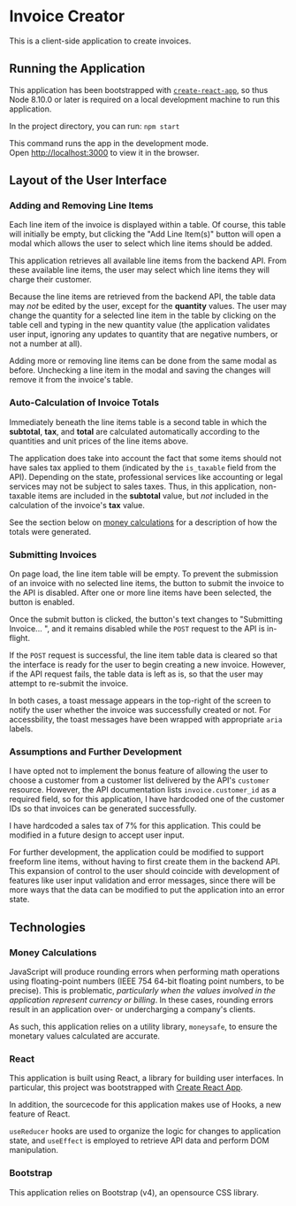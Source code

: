 # Invoice Creator

This is a client-side application to create invoices.

## Running the Application

This application has been bootstrapped with [`create-react-app`](https://facebook.github.io/create-react-app/), so thus Node 8.10.0 or later is required on a local development machine to run this application.

In the project directory, you can run: `npm start`

This command runs the app in the development mode.<br>
Open [http://localhost:3000](http://localhost:3000) to view it in the browser.

## Layout of the User Interface

### Adding and Removing Line Items

Each line item of the invoice is displayed within a table. Of course, this table will initially be empty, but clicking the "Add Line Item(s)" button will open a modal which allows the user to select which line items should be added.

This application retrieves all available line items from the backend API. From these available line items, the user may select which line items they will charge their customer.

Because the line items are retrieved from the backend API, the table data may _not_ be edited by the user, except for the **quantity** values. The user may change the quantity for a selected line item in the table by clicking on the table cell and typing in the new quantity value (the application validates user input, ignoring any updates to quantity that are negative numbers, or not a number at all).

Adding more or removing line items can be done from the same modal as before. Unchecking a line item in the modal and saving the changes will remove it from the invoice's table.

### Auto-Calculation of Invoice Totals

Immediately beneath the line items table is a second table in which the **subtotal**, **tax**, and **total** are calculated automatically according to the quantities and unit prices of the line items above.

The application does take into account the fact that some items should not have sales tax applied to them (indicated by the `is_taxable` field from the API). Depending on the state, professional services like accounting or legal services may not be subject to sales taxes. Thus, in this application, non-taxable items are included in the **subtotal** value, but _not_ included in the calculation of the invoice's **tax** value.

See the section below on [money calculations](#money-calculations) for a description of how the totals were generated.

### Submitting Invoices

On page load, the line item table will be empty. To prevent the submission of an invoice with no selected line items, the button to submit the invoice to the API is disabled. After one or more line items have been selected, the button is enabled.

Once the submit button is clicked, the button's text changes to "Submitting Invoice... ", and it remains disabled while the `POST` request to the API is in-flight.

If the `POST` request is successful, the line item table data is cleared so that the interface is ready for the user to begin creating a new invoice. However, if the API request fails, the table data is left as is, so that the user may attempt to re-submit the invoice.

In both cases, a toast message appears in the top-right of the screen to notify the user whether the invoice was successfully created or not. For accessbility, the toast messages have been wrapped with appropriate `aria` labels.

### Assumptions and Further Development

I have opted not to implement the bonus feature of allowing the user to choose a customer from a customer list delivered by the API's `customer` resource. However, the API documentation lists `invoice.customer_id` as a required field, so for this application, I have hardcoded one of the customer IDs so that invoices can be generated successfully.

I have hardcoded a sales tax of 7% for this application. This could be modified in a future design to accept user input.

For further development, the application could be modified to support freeform line items, without having to first create them in the backend API. This expansion of control to the user should coincide with development of features like user input validation and error messages, since there will be more ways that the data can be modified to put the application into an error state.

## Technologies

### Money Calculations

JavaScript will produce rounding errors when performing math operations using floating-point numbers (IEEE 754 64-bit floating point numbers, to be precise). This is problematic, _particularly when the values involved in the application represent currency or billing_. In these cases, rounding errors result in an application over- or undercharging a company's clients.

As such, this application relies on a utility library, `moneysafe`, to ensure the monetary values calculated are accurate.

### React

This application is built using React, a library for building user interfaces. In particular, this project was bootstrapped with [Create React App](https://github.com/facebook/create-react-app).

In addition, the sourcecode for this application makes use of Hooks, a new feature of React.

`useReducer` hooks are used to organize the logic for changes to application state, and `useEffect` is employed to retrieve API data and perform DOM manipulation.

### Bootstrap

This application relies on Bootstrap (v4), an opensource CSS library.
